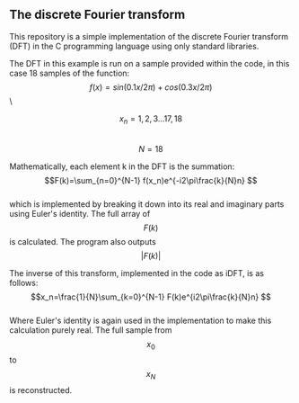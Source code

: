 ## The discrete Fourier transform
This repository is a simple implementation of the discrete Fourier transform (DFT) in the C programming language using only standard libraries.

The DFT in this example is run on a sample provided within the code, in this case 18 samples of the function:\
$$f(x) = sin(0.1x/2\pi)+cos(0.3x/2\pi)$$\

$$ x_n = {1,2,3... 17,18}$$\
$$N=18 $$

Mathematically, each element k in the DFT is the summation:\
$$F(k)=\sum_{n=0}^{N-1} f(x_n)e^{-i2\pi\frac{k}{N}n} $$\
which is implemented by breaking it down into its real and imaginary parts using Euler's identity. The full array of $$F(k)$$ is calculated. The program also outputs $$|F(k)|$$



The inverse of this transform, implemented in the code as iDFT, is as follows:\
$$x_n=\frac{1}{N}\sum_{k=0}^{N-1} F(k)e^{i2\pi\frac{k}{N}n} $$\
Where Euler's identity is again used in the implementation to make this calculation purely real. The full sample from $$x_0$$ to $$x_N$$ is reconstructed.

